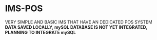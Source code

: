 # IMS-POS
VERY SIMPLE AND BASIC IMS THAT HAVE AN DEDICATED POS SYSTEM<br>
<strong>DATA SAVED LOCALLY, mySQL DATABASE IS NOT YET INTEGRATED, PLANNING TO INTEGRATE mySQL</strong>
